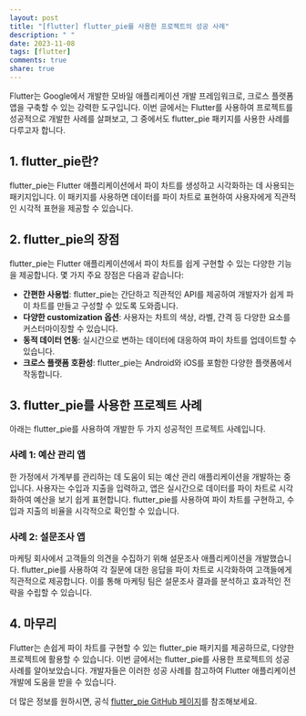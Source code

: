 ```yaml
---
layout: post
title: "[flutter] flutter_pie를 사용한 프로젝트의 성공 사례"
description: " "
date: 2023-11-08
tags: [flutter]
comments: true
share: true
---
```


Flutter는 Google에서 개발한 모바일 애플리케이션 개발 프레임워크로, 크로스 플랫폼 앱을 구축할 수 있는 강력한 도구입니다. 이번 글에서는 Flutter를 사용하여 프로젝트를 성공적으로 개발한 사례를 살펴보고, 그 중에서도 flutter_pie 패키지를 사용한 사례를 다루고자 합니다.

## 1. flutter_pie란?

flutter_pie는 Flutter 애플리케이션에서 파이 차트를 생성하고 시각화하는 데 사용되는 패키지입니다. 이 패키지를 사용하면 데이터를 파이 차트로 표현하여 사용자에게 직관적인 시각적 표현을 제공할 수 있습니다.

## 2. flutter_pie의 장점

flutter_pie는 Flutter 애플리케이션에서 파이 차트를 쉽게 구현할 수 있는 다양한 기능을 제공합니다. 몇 가지 주요 장점은 다음과 같습니다:

- **간편한 사용법**: flutter_pie는 간단하고 직관적인 API를 제공하여 개발자가 쉽게 파이 차트를 만들고 구성할 수 있도록 도와줍니다.
- **다양한 customization 옵션**: 사용자는 차트의 색상, 라벨, 간격 등 다양한 요소를 커스터마이징할 수 있습니다.
- **동적 데이터 연동**: 실시간으로 변하는 데이터에 대응하여 파이 차트를 업데이트할 수 있습니다.
- **크로스 플랫폼 호환성**: flutter_pie는 Android와 iOS를 포함한 다양한 플랫폼에서 작동합니다.

## 3. flutter_pie를 사용한 프로젝트 사례

아래는 flutter_pie를 사용하여 개발한 두 가지 성공적인 프로젝트 사례입니다.

### 사례 1: 예산 관리 앱

한 가정에서 가계부를 관리하는 데 도움이 되는 예산 관리 애플리케이션을 개발하는 중입니다. 사용자는 수입과 지출을 입력하고, 앱은 실시간으로 데이터를 파이 차트로 시각화하여 예산을 보기 쉽게 표현합니다. flutter_pie를 사용하여 파이 차트를 구현하고, 수입과 지출의 비율을 시각적으로 확인할 수 있습니다.

### 사례 2: 설문조사 앱

마케팅 회사에서 고객들의 의견을 수집하기 위해 설문조사 애플리케이션을 개발했습니다. flutter_pie를 사용하여 각 질문에 대한 응답을 파이 차트로 시각화하여 고객들에게 직관적으로 제공합니다. 이를 통해 마케팅 팀은 설문조사 결과를 분석하고 효과적인 전략을 수립할 수 있습니다.

## 4. 마무리

Flutter는 손쉽게 파이 차트를 구현할 수 있는 flutter_pie 패키지를 제공하므로, 다양한 프로젝트에 활용할 수 있습니다. 이번 글에서는 flutter_pie를 사용한 프로젝트의 성공 사례를 알아보았습니다. 개발자들은 이러한 성공 사례를 참고하여 Flutter 애플리케이션 개발에 도움을 받을 수 있습니다.

더 많은 정보를 원하시면, 공식 [flutter_pie GitHub 페이지](https://github.com/shamrat17/flutter_pie)를 참조해보세요.